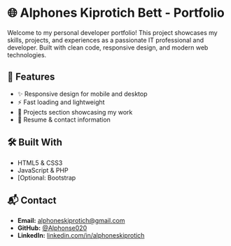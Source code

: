 # 🌐 Alphones Kiprotich Bett - Portfolio

Welcome to my personal developer portfolio! This project showcases my skills, projects, and experiences as a passionate IT professional and developer. Built with clean code, responsive design, and modern web technologies.

## 📁 Features

- ✨ Responsive design for mobile and desktop
- ⚡ Fast loading and lightweight
- 💼 Projects section showcasing my work
- 📄 Resume & contact information

## 🛠️ Built With

- HTML5 & CSS3
- JavaScript & PHP
- [Optional: Bootstrap

## 📬 Contact
- **Email:** alphoneskiprotich@gmail.com  
- **GitHub:** [@Alphonse020](https://github.com/Alphonse020)  
- **LinkedIn:** [linkedin.com/in/alphoneskiprotich](https://linkedin.com/in/alphoneskiprotich)
